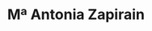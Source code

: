 ---
title: "Mª Antonia Zapirain"
url: /oiartzun/ma-antonia-zapirain-nafarroa-etorbidea/
shop: Fliesen
---